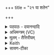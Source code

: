 +++
title = "२१ या शतेन"

+++
<details><summary>पदपाठः - दयानन्दादि</summary>

या। श॒तेन॑। प्र॒त॒नोषीति॑ प्रऽत॒नोषि॑। स॒हस्रे॑ण। वि॒रोह॒सीति॑ वि॒ऽरोह॑सि। तस्याः॑। ते॒। दे॒वि॒। इ॒ष्ट॒के॒। वि॒धेम॑। ह॒विषा॑। व॒यम्। २१।
</details>

<details><summary>अधिमन्त्रम् (VC)</summary>

- पत्नी देवता
- अग्निर्ऋषिः
- निचृदनुष्टुप्
- गान्धारः
</details>

<details><summary>मूलम् - तैत्तिरीयम्</summary>

या श॒तेन॑ प्रत॒नोषि॑ स॒हस्रे॑ण वि॒रोह॑सि ।  
तस्या᳚स्ते देवीष्टके वि॒धेम॑ ह॒विषा॑ व॒यम् ।
</details>

<details><summary>Keith</summary>

Thou that extendest with a hundred,  
That arisest with a thousand,  
To thee, O goddess, O brick,  
Let us sacrifice with oblation.

</details>



<details><summary>सायण-टीका</summary>

अथ द्वितीयामाह— या शतेनेति ।   हे दूर्वे या त्वं शतसंख्याकेन स्वरुपेण प्रतनोषि अत्यन्तं विस्तारयसि ।   तथा सहस्रसंख्याकेनाऽकारेण विरोहसि विविधमुत्पद्यसे ।   हे इष्ठके देवि तस्यास्ते वयं हविषा विधेम परिचरेम ।  
१९४४ एतन्मन्त्रद्वयसाध्यमुपधानं विधत्ते— “पशुर्वा एष यदग्निर्न खलु वै पशव आयवसे रमन्ते दुर्वेष्टकामुप दधाति पशूनां धृत्यै” (सं. का. ५ प्र. २ अ. ८) इति।  
पशुप्राप्तिहेतुत्वादग्नेः पशुत्वम् ।   ईषदर्थवाच्याङ् ।   यवसशब्दो घासवाची ।   अल्पघासे प्रदेशे पशवो नैव रमन्ते ।   अतः पशूनां धारणाय घासरूपां दूर्वेष्टकामुपद-ध्यात् ।   तस्याश्च स्वरूपं सूत्रकारेणोक्तं– “सलोष्टं हरित दूर्वास्तम्बमप्रच्छिन्नाग्रम्” इति।   मन्त्रद्वयं प्रशंसति— “द्वाभ्यां प्रतिष्ठित्यै” [सं. का. ५ प्र. २ अ. ८] इति।  
प्रथममन्त्रस्य प्रथमपादार्थः प्रसिद्ध इति दर्शयति— “काण्डात्काण्डात्प्ररोहन्तीत्याह काण्डेनकाण्डेन ह्येषां प्रतितिष्ठति” (सं. का. ५ प्र. २ अ. ८) इति।  
द्वितीयेऽर्धे सहस्रशब्दतात्पर्यं दर्शयति— “एवा नो दूर्वे प्र तनु सहस्रेण शतेन चेत्याह साहस्रः प्रजापतिः प्रजापते- राप्त्यै” (सं. का. ५ प्र. २ अ. ८) इति।  
सहस्रसंख्याकप्राण्युत्पादकत्वात्प्रजापतेः साहस्रत्वम् ।
</details>
